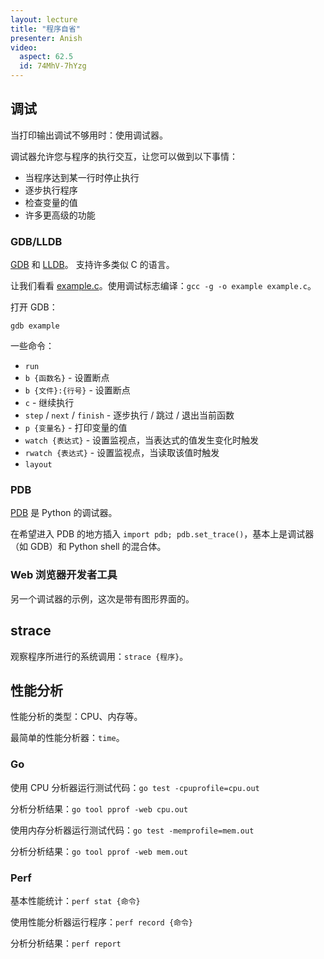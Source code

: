 ```yaml
---
layout: lecture
title: "程序自省"
presenter: Anish
video:
  aspect: 62.5
  id: 74MhV-7hYzg
---
```


## 调试

当打印输出调试不够用时：使用调试器。

调试器允许您与程序的执行交互，让您可以做到以下事情：

- 当程序达到某一行时停止执行
- 逐步执行程序
- 检查变量的值
- 许多更高级的功能

### GDB/LLDB

[GDB](https://www.gnu.org/software/gdb/) 和 [LLDB](https://lldb.llvm.org/)。
支持许多类似 C 的语言。

让我们看看 [example.c](files/example.c)。使用调试标志编译：`gcc -g -o example example.c`。

打开 GDB：

`gdb example`

一些命令：

- `run`
- `b {函数名}` - 设置断点
- `b {文件}:{行号}` - 设置断点
- `c` - 继续执行
- `step` / `next` / `finish` - 逐步执行 / 跳过 / 退出当前函数
- `p {变量名}` - 打印变量的值
- `watch {表达式}` - 设置监视点，当表达式的值发生变化时触发
- `rwatch {表达式}` - 设置监视点，当读取该值时触发
- `layout`

### PDB

[PDB](https://docs.python.org/3/library/pdb.html) 是 Python 的调试器。

在希望进入 PDB 的地方插入 `import pdb; pdb.set_trace()`，基本上是调试器（如 GDB）和 Python shell 的混合体。

### Web 浏览器开发者工具

另一个调试器的示例，这次是带有图形界面的。

## strace

观察程序所进行的系统调用：`strace {程序}`。

## 性能分析

性能分析的类型：CPU、内存等。

最简单的性能分析器：`time`。

### Go

使用 CPU 分析器运行测试代码：`go test -cpuprofile=cpu.out`

分析分析结果：`go tool pprof -web cpu.out`

使用内存分析器运行测试代码：`go test -memprofile=mem.out`

分析分析结果：`go tool pprof -web mem.out`

### Perf

基本性能统计：`perf stat {命令}`

使用性能分析器运行程序：`perf record {命令}`

分析分析结果：`perf report`
